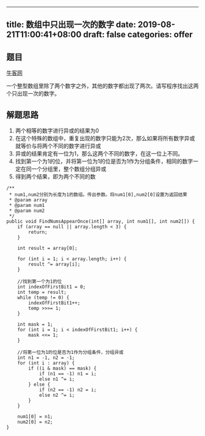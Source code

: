 
---
title: 数组中只出现一次的数字
date: 2019-08-21T11:00:41+08:00
draft: false
categories: offer
---


## 题目

[牛客网](https://www.nowcoder.com/practice/e02fdb54d7524710a7d664d082bb7811?tpId=13&tqId=11193&tPage=2&rp=2&ru=%2Fta%2Fcoding-interviews&qru=%2Fta%2Fcoding-interviews%2Fquestion-ranking)

一个整型数组里除了两个数字之外，其他的数字都出现了两次。请写程序找出这两个只出现一次的数字。

## 解题思路

  1. 两个相等的数字进行异或的结果为0
  2. 在这个特殊的数组中，重复出现的数字只能为2次，那么如果将所有数字异或 就等价与将两个不同的数字进行异或
  3. 异或的结果肯定有一位为1，那么这两个不同的数字，在这一位上不同。
  4. 找到第一个为1的位，并将第一位为1的位是否为1作为分组条件，相同的数字一定在同一个分组里，整个数组分组异或
  5. 得到两个结果，即为两个不同的数

```
/**
 * num1,num2分别为长度为1的数组。传出参数。将num1[0],num2[0]设置为返回结果
 * @param array
 * @param num1
 * @param num2
 */
public void FindNumsAppearOnce(int[] array, int num1[], int num2[]) {
    if (array == null || array.length < 3) {
        return;
    }

    int result = array[0];

    for (int i = 1; i < array.length; i++) {
        result ^= array[i];
    }

    //找到第一个为1的位
    int indexOfFirstBit1 = 0;
    int temp = result;
    while (temp != 0) {
        indexOfFirstBit1++;
        temp >>>= 1;
    }

    int mask = 1;
    for (int i = 1; i < indexOfFirstBit1; i++) {
        mask <<= 1;
    }

    //将第一位为1的位是否为1作为分组条件，分组异或
    int n1 = -1, n2 = -1;
    for (int i : array) {
        if ((i & mask) == mask) {
            if (n1 == -1) n1 = i;
            else n1 ^= i;
        } else {
            if (n2 == -1) n2 = i;
            else n2 ^= i;
        }
    }

    num1[0] = n1;
    num2[0] = n2;
}
```

